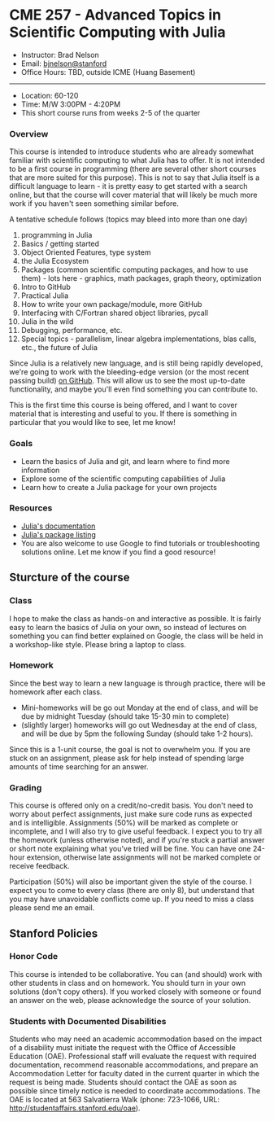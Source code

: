 # CME 257 - Advanced Topics in Scientific Computing with Julia

* Instructor: Brad Nelson
* Email: [bjnelson@stanford](mailto:bjnelson@stanford.edu)
* Office Hours: TBD, outside ICME (Huang Basement)

---

* Location: 60-120
* Time: M/W 3:00PM - 4:20PM
* This short course runs from weeks 2-5 of the quarter

### Overview

This course is intended to introduce students who are already somewhat familiar with scientific computing to what Julia has to offer.  It is not intended to be a first course in programming (there are several other short courses that are more suited for this purpose).  This is not to say that Julia itself is a difficult language to learn - it is pretty easy to get started with a search online, but that the course will cover material that will likely be much more work if you haven't seen something similar before.

A tentative schedule follows (topics may bleed into more than one day)
1. programming in Julia
  1. Basics / getting started
  2. Object Oriented Features, type system
2. the Julia Ecosystem
  3. Packages (common scientific computing packages, and how to use them) - lots here - graphics, math packages, graph theory, optimization
  4. Intro to GitHub
3. Practical Julia
  5. How to write your own package/module, more GitHub
  6. Interfacing with C/Fortran shared object libraries, pycall
4. Julia in the wild
  7. Debugging, performance, etc.
  8. Special topics - parallelism, linear algebra implementations, blas calls, etc., the future of Julia

Since Julia is a relatively new language, and is still being rapidly developed, we're going to work with the bleeding-edge version (or the most recent passing build) [on GitHub](https://github.com/JuliaLang/julia).  This will allow us to see the most up-to-date functionality, and maybe you'll even find something you can contribute to.

This is the first time this course is being offered, and I want to cover material that is interesting and useful to you.  If there is something in particular that you would like to see, let me know!

### Goals

* Learn the basics of Julia and git, and learn where to find more information
* Explore some of the scientific computing capabilities of Julia
* Learn how to create a Julia package for your own projects

### Resources

* [Julia's documentation](http://julia.readthedocs.org/en/release-0.4/)
* [Julia's package listing](http://pkg.julialang.org/)
* You are also welcome to use Google to find tutorials or troubleshooting solutions online.  Let me know if you find a good resource!

## Sturcture of the course
### Class
I hope to make the class as hands-on and interactive as possible.  It is fairly easy to learn the basics of Julia on your own, so instead of lectures on something you can find better explained on Google, the class will be held in a workshop-like style.  Please bring a laptop to class.

### Homework
Since the best way to learn a new language is through practice, there will be homework after each class.
* Mini-homeworks will be go out Monday at the end of class, and will be due by midnight Tuesday (should take 15-30 min to complete)
* (slightly larger) homeworks will go out Wednesday at the end of class, and will be due by 5pm the following Sunday (should take 1-2 hours).

Since this is a 1-unit course, the goal is not to overwhelm you. If you are stuck on an assignment, please ask for help instead of spending large amounts of time searching for an answer.

### Grading
This course is offered only on a credit/no-credit basis.  You don't need to worry about perfect assignments, just make sure code runs as expected and is intelligible.  Assignments (50%) will be marked as complete or incomplete, and I will also try to give useful feedback.  I expect you to try all the homework (unless otherwise noted), and if you're stuck a partial answer or short note explaining what you've tried will be fine.  You can have one 24-hour extension, otherwise late assignments will not be marked complete or receive feedback.

Participation (50%) will also be important given the style of the course.  I expect you to come to every class (there are only 8), but understand that you may have unavoidable conflicts come up.  If you need to miss a class please send me an email.

## Stanford Policies

### Honor Code
This course is intended to be collaborative.  You can (and should) work with other students in class and on homework.  You should turn in your own solutions (don't copy others). If you worked closely with someone or found an answer on the web, please acknowledge the source of your solution.


### Students with Documented Disabilities
Students who may need an academic accommodation based on the impact of a disability must initiate the request with the Office of Accessible Education (OAE).  Professional staff will evaluate the request with required documentation, recommend reasonable accommodations, and prepare an Accommodation Letter for faculty dated in the current quarter in which the request is being made. Students should contact the OAE as soon as possible since timely notice is needed to coordinate accommodations.  The OAE is located at 563 Salvatierra Walk (phone: 723-1066, URL: http://studentaffairs.stanford.edu/oae).
